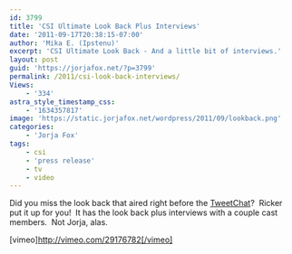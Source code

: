 ```yaml
---
id: 3799
title: 'CSI Ultimate Look Back Plus Interviews'
date: '2011-09-17T20:38:15-07:00'
author: 'Mika E. (Ipstenu)'
excerpt: 'CSI Ultimate Look Back - And a little bit of interviews.'
layout: post
guid: 'https://jorjafox.net/?p=3799'
permalink: /2011/csi-look-back-interviews/
Views:
    - '334'
astra_style_timestamp_css:
    - '1634357817'
image: 'https://static.jorjafox.net/wordpress/2011/09/lookback.png'
categories:
    - 'Jorja Fox'
tags:
    - csi
    - 'press release'
    - tv
    - video
---
```


Did you miss the look back that aired right before the <a href="https://jorjafox.net/2011/tweetcap-of-the-live-csi-chat/">TweetChat</a>?  Ricker put it up for you!  It has the look back plus interviews with a couple cast members.  Not Jorja, alas.

[vimeo]http://vimeo.com/29176782[/vimeo]